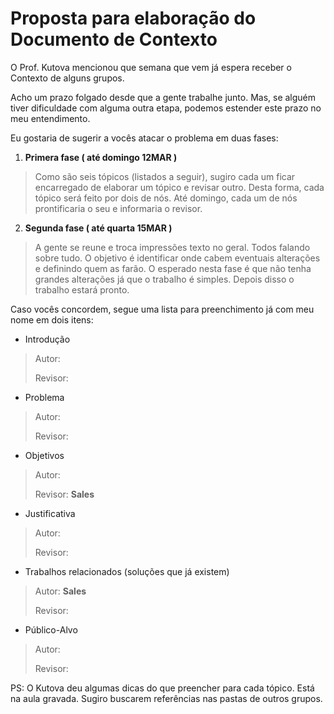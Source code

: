 # Proposta para elaboração do Documento de Contexto

O Prof. Kutova mencionou que semana que vem já espera receber o Contexto de alguns grupos.

Acho um prazo folgado desde que a gente trabalhe junto. Mas, se alguém tiver dificuldade com alguma outra etapa, podemos estender este prazo no meu entendimento.

Eu gostaria de sugerir a vocês atacar o problema em duas fases:

1. **Primera fase ( até domingo 12MAR )**

> Como são seis tópicos (listados a seguir), sugiro cada um ficar encarregado de elaborar um tópico e revisar outro.
> Desta forma, cada tópico será feito por dois de nós. Até domingo, cada um de nós prontificaria o seu e informaria o revisor.

2. **Segunda fase ( até quarta 15MAR )**
> A gente se reune e troca impressões texto no geral. Todos falando sobre tudo. O objetivo é identificar
> onde cabem eventuais alterações e definindo quem as farão.
> O esperado nesta fase é que não tenha grandes alterações já que o trabalho é simples.
> Depois disso o trabalho estará pronto.

Caso vocês concordem, segue uma lista para preenchimento já com meu nome em dois itens:

- Introdução
> Autor:
> 
> Revisor:
	
- Problema
> Autor:
> 
> Revisor:
	
- Objetivos
> Autor:
> 
> Revisor: **Sales**
	
- Justificativa
> Autor:
> 
> Revisor:
	
- Trabalhos relacionados (soluções que já existem)
> Autor: **Sales**
> 
> Revisor:
	
- Público-Alvo
> Autor:
> 
> Revisor:
	
PS:
O Kutova deu algumas dicas do que preencher para cada tópico. Está na aula gravada.
Sugiro buscarem referências nas pastas de outros grupos.

